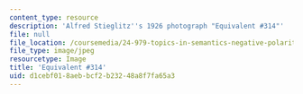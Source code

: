 ```yaml
---
content_type: resource
description: 'Alfred Stieglitz''s 1926 photograph "Equivalent #314"'
file: null
file_location: /coursemedia/24-979-topics-in-semantics-negative-polarity-items-fall-2018/d1cebf018aebbcf2b23248a8f7fa65a3_24-979f18.jpg
file_type: image/jpeg
resourcetype: Image
title: 'Equivalent #314'
uid: d1cebf01-8aeb-bcf2-b232-48a8f7fa65a3
---
```


